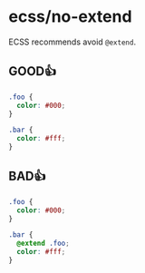 # ecss/no-extend

ECSS recommends avoid `@extend`.

## GOOD👍

```scss
.foo {
  color: #000;
}

.bar {
  color: #fff;
}
```

## BAD👍

```scss
.foo {
  color: #000;
}

.bar {
  @extend .foo;
  color: #fff;
}
```
